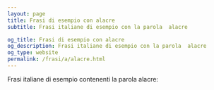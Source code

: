 ```yaml
---
layout: page
title: Frasi di esempio con alacre 
subtitle: Frasi italiane di esempio con la parola  alacre

og_title: Frasi di esempio con alacre 
og_description: Frasi italiane di esempio con la parola  alacre
og_type: website
permalink: /frasi/a/alacre.html
---
```


Frasi italiane di esempio contenenti la parola alacre:


